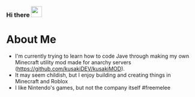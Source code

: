 ### Hi there <img src="https://github.com/TheDudeThatCode/TheDudeThatCode/blob/master/Assets/Hi.gif" width="29px">


# About Me

- I'm currently trying to learn how to code Jave through making my own Minecraft utility mod made for anarchy servers (https://github.com/kusakiDEV/kusakiMOD).
- It may seem childish, but I enjoy building and creating things in Minecraft and Roblox
- I like Nintendo's games, but not the company itself #freemelee
